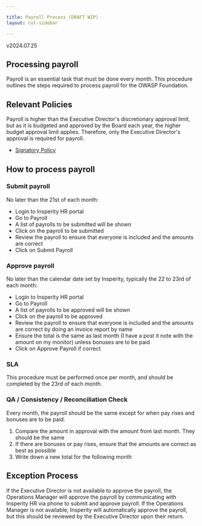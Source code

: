 ```yaml
---

title: Payroll Process (DRAFT WIP)
layout: col-sidebar

---
```

v2024.07.25

## Processing payroll

Payroll is an essential task that must be done every month. This procedure outlines the steps required to process payroll for the OWASP Foundation.

## Relevant Policies

Payroll is higher than the Executive Director's discretionary approval limit, but as it is budgeted and approved by the Board each year, the higher budget approval limit applies. Therefore, only the Executive Director's approval is required for payroll.

* [Signatory Policy](https://owasp.org/www-policy/operational/signatory2)

## How to process payroll

### Submit payroll

No later than the 21st of each month:

- Login to Insperity HR portal
- Go to Payroll
- A list of payrolls to be submitted will be shown
- Click on the payroll to be submitted
- Review the payroll to ensure that everyone is included and the amounts are correct
- Click on Submit Payroll

### Approve payroll

No later than the calendar date set by Insperity, typically the 22 to 23rd of each month:

- Login to Insperity HR portal
- Go to Payroll
- A list of payrolls to be approved will be shown
- Click on the payroll to be approved
- Review the payroll to ensure that everyone is included and the amounts are correct by doing an invoice report by name
- Ensure the total is the same as last month (I have a post it note with the amount on my monitor) unless bonuses are to be paid
- Click on Approve Payroll if correct

### SLA

This procedure must be performed once per month, and should be completed by the 23rd of each month. 

### QA / Consistency / Reconciliation Check

Every month, the payroll should be the same except for when pay rises and bonuses are to be paid.

1. Compare the amount in approval with the amount from last month. They should be the same
2. If there are bonuses or pay rises, ensure that the amounts are correct as best as possible
3. Write down a new total for the following month

## Exception Process

If the Executive Director is not available to approve the payroll, the Operations Manager will approve the payroll by communicating with Insperity HR via phone to submit and approve payroll. If the Operations Manager is not available, Insperity will automatically approve the payroll, but this should be reviewed by the Executive Director upon their return.
